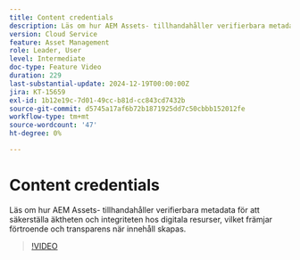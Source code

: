 ```yaml
---
title: Content credentials
description: Läs om hur AEM Assets- tillhandahåller verifierbara metadata för att säkerställa äktheten och integriteten hos digitala resurser.
version: Cloud Service
feature: Asset Management
role: Leader, User
level: Intermediate
doc-type: Feature Video
duration: 229
last-substantial-update: 2024-12-19T00:00:00Z
jira: KT-15659
exl-id: 1b12e19c-7d01-49cc-b81d-cc843cd7432b
source-git-commit: d5745a17af6b72b1871925dd7c50cbbb152012fe
workflow-type: tm+mt
source-wordcount: '47'
ht-degree: 0%

---
```



# Content credentials

Läs om hur AEM Assets- tillhandahåller verifierbara metadata för att säkerställa äktheten och integriteten hos digitala resurser, vilket främjar förtroende och transparens när innehåll skapas.

>[!VIDEO](https://video.tv.adobe.com/v/3441700/?learn=on&enablevpops)
